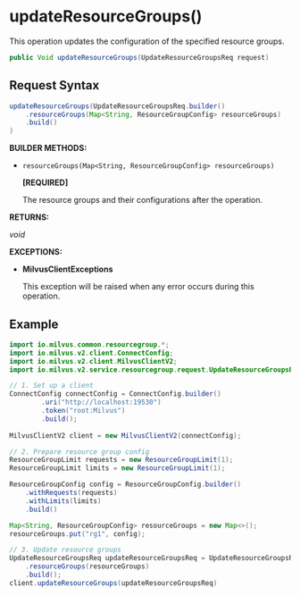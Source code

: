 # updateResourceGroups()

This operation updates the configuration of the specified resource groups.

```java
public Void updateResourceGroups(UpdateResourceGroupsReq request)
```

## Request Syntax

```java
updateResourceGroups(UpdateResourceGroupsReq.builder()
    .resourceGroups(Map<String, ResourceGroupConfig> resourceGroups)
    .build()
)
```

**BUILDER METHODS:**

- `resourceGroups(Map<String, ResourceGroupConfig> resourceGroups)`

    **[REQUIRED]**

    The resource groups and their configurations after the operation.

**RETURNS:**

*void*

**EXCEPTIONS:**

- **MilvusClientExceptions**

    This exception will be raised when any error occurs during this operation.

## Example

```java
import io.milvus.common.resourcegroup.*;
import io.milvus.v2.client.ConnectConfig;
import io.milvus.v2.client.MilvusClientV2;
import io.milvus.v2.service.resourcegroup.request.UpdateResourceGroupsReq;

// 1. Set up a client
ConnectConfig connectConfig = ConnectConfig.builder()
        .uri("http://localhost:19530")
        .token("root:Milvus")
        .build();
        
MilvusClientV2 client = new MilvusClientV2(connectConfig);

// 2. Prepare resource group config
ResourceGroupLimit requests = new ResourceGroupLimit(1);
ResourceGroupLimit limits = new ResourceGroupLimit(1);

ResourceGroupConfig config = ResourceGroupConfig.builder()
    .withRequests(requests)
    .withLimits(limits)
    .build()

Map<String, ResourceGroupConfig> resourceGroups = new Map<>();
resourceGroups.put("rg1", config);

// 3. Update resource groups
UpdateResourceGroupsReq updateResourceGroupsReq = UpdateResourceGroupsReq.builder()
    .resourceGroups(resourceGroups)
    .build();
client.updateResourceGroups(updateResourceGroupsReq)
```

